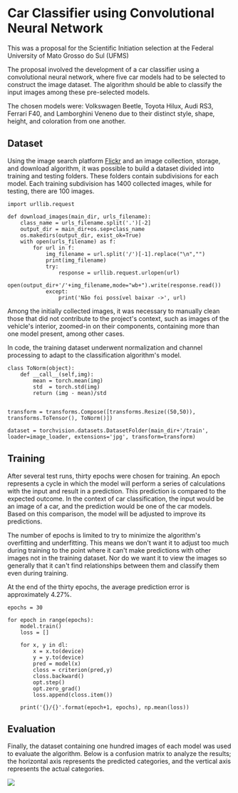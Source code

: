 # Car Classifier using Convolutional Neural Network

This was a proposal for the Scientific Initiation selection at the Federal University of Mato Grosso do Sul (UFMS)


The proposal involved the development of a car classifier using a convolutional neural network, where five car models had to be selected to construct the image dataset. The algorithm should be able to classify the input images among these pre-selected models.


The chosen models were: Volkswagen Beetle, Toyota Hilux, Audi RS3, Ferrari F40, and Lamborghini Veneno due to their distinct style, shape, height, and coloration from one another.

## Dataset

Using the image search platform [Flickr](https://www.flickr.com/) and an image collection, storage, and download algorithm, it was possible to build a dataset divided into training and testing folders. These folders contain subdivisions for each model. Each training subdivision has 1400 collected images, while for testing, there are 100 images.
```
import urllib.request

def download_images(main_dir, urls_filename):
    class_name = urls_filename.split('.')[-2]
    output_dir = main_dir+os.sep+class_name
    os.makedirs(output_dir, exist_ok=True)
    with open(urls_filename) as f:
        for url in f:
            img_filename = url.split('/')[-1].replace("\n","")
            print(img_filename)
            try:
                response = urllib.request.urlopen(url)
                open(output_dir+'/'+img_filename,mode="wb+").write(response.read())
            except:
                print('Não foi possível baixar ->', url)
```
Among the initially collected images, it was necessary to manually clean those that did not contribute to the project's context, such as images of the vehicle's interior, zoomed-in on their components, containing more than one model present, among other cases.


In code, the training dataset underwent normalization and channel processing to adapt to the classification algorithm's model.

```
class ToNorm(object):
    def __call__(self,img):
        mean = torch.mean(img)
        std  = torch.std(img)
        return (img - mean)/std
        
        
transform = transforms.Compose([transforms.Resize((50,50)), transforms.ToTensor(), ToNorm()])
                            
dataset = torchvision.datasets.DatasetFolder(main_dir+'/train', loader=image_loader, extensions='jpg', transform=transform)
```

## Training
After several test runs, thirty epochs were chosen for training. An epoch represents a cycle in which the model will perform a series of calculations with the input and result in a prediction. This prediction is compared to the expected outcome. In the context of car classification, the input would be an image of a car, and the prediction would be one of the car models. Based on this comparison, the model will be adjusted to improve its predictions.


The number of epochs is limited to try to minimize the algorithm's overfitting and underfitting. This means we don't want it to adjust too much during training to the point where it can't make predictions with other images not in the training dataset. Nor do we want it to view the images so generally that it can't find relationships between them and classify them even during training.


At the end of the thirty epochs, the average prediction error is approximately 4.27%.
```
epochs = 30

for epoch in range(epochs):
    model.train()
    loss = []

    for x, y in dl:
        x = x.to(device)
        y = y.to(device)
        pred = model(x)
        closs = criterion(pred,y)
        closs.backward()
        opt.step()
        opt.zero_grad()
        loss.append(closs.item())
    
    print('{}/{}'.format(epoch+1, epochs), np.mean(loss))
```

## Evaluation
Finally, the dataset containing one hundred images of each model was used to evaluate the algorithm. Below is a confusion matrix to analyze the results; the horizontal axis represents the predicted categories, and the vertical axis represents the actual categories.


<img src="./confusion matrix.png"/>
